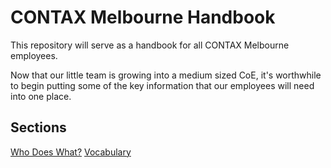 # CONTAX Melbourne Handbook
This repository will serve as a handbook for all CONTAX Melbourne employees.

Now that our little team is growing into a medium sized CoE, it's worthwhile to begin putting some of the key information that our employees will need into one place.

## Sections
[Who Does What?](orgchart.md)
[Vocabulary](vocabulary.md)
